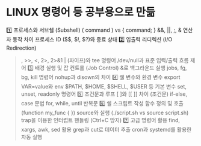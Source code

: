 # LINUX 명령어 등 공부용으로 만듦


1️⃣ 프로세스와 서브쉘 (Subshell)
( command ) vs { command; }
&&, ||, ;, & 연산자 동작 차이
프로세스 ID ($$, $!, $?)와 종료 상태
2️⃣ 입출력 리디렉션 (I/O Redirection)
>, >>, <, 2>, 2>&1
| (파이프)와 tee 명령어
/dev/null과 표준 입력/출력 흐름 제어
3️⃣ 배경 실행 및 잡 컨트롤 (Job Control)
&로 백그라운드 실행
jobs, fg, bg, kill 명령어
nohup과 disown의 차이
4️⃣ 쉘 변수와 환경 변수
export VAR=value와 env
$PATH, $HOME, $SHELL, $USER 등 기본 변수
set, unset, readonly 명령어
5️⃣ 조건문과 루프
[ ]와 [[ ]] 차이 (조건문)
if-else, case 문법
for, while, until 반복문
6️⃣ 쉘 스크립트 작성
함수 정의 및 호출 (function my_func { })
source와 실행 (./script.sh vs source script.sh)
trap을 이용한 인터럽트 핸들링 (Ctrl+C 방지)
7️⃣ 고급 명령어 활용
find, xargs, awk, sed 활용
grep과 cut로 데이터 추출
cron과 systemd를 활용한 자동 실행
